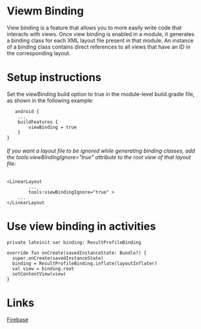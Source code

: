 # Viewm Binding

View binding is a feature that allows you to more easily write code that interacts with views.
Once view binding is enabled in a module, it generates a binding class for each XML layout file present in that module. An instance of a binding class contains direct references to all views that have an ID in the corresponding layout.


# Setup instructions
Set the viewBinding build option to true in the module-level build.gradle file, as shown in the following example:

```
   android {
    ...
    buildFeatures {
        viewBinding = true
    }
}
```




###### If you want a layout file to be ignored while generating binding classes, add the tools:viewBindingIgnore="true" attribute to the root view of that layout file:
 
```
<LinearLayout
        ...
        tools:viewBindingIgnore="true" >
    ...
</LinearLayout
```

  
# Use view binding in activities
  
  ```
private lateinit var binding: ResultProfileBinding

override fun onCreate(savedInstanceState: Bundle?) {
    super.onCreate(savedInstanceState)
    binding = ResultProfileBinding.inflate(layoutInflater)
    val view = binding.root
    setContentView(view)
}
```



# Links
[Firebase](https://developer.android.com/topic/libraries/view-binding)
